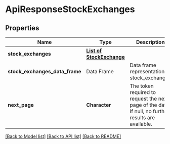 # ApiResponseStockExchanges

[//]: # (CLASS:IntrinioSDK::ApiResponseStockExchanges)

[//]: # (KIND:object)

## Properties

[//]: # (START_DEFINITION)

Name | Type | Description
------------ | ------------- | -------------
**stock_exchanges** | [**List of StockExchange**](StockExchange.md) |  &nbsp;
**stock_exchanges_data_frame** | Data Frame | Data frame representation of stock_exchanges
**next_page** | **Character** | The token required to request the next page of the data. If null, no further results are available. &nbsp;

[//]: # (END_DEFINITION)


[//]: # (CONTAINED_CLASS:IntrinioSDK::StockExchange)


[[Back to Model list]](../README.md#documentation-for-models) [[Back to API list]](../README.md#documentation-for-api-endpoints) [[Back to README]](../README.md)


